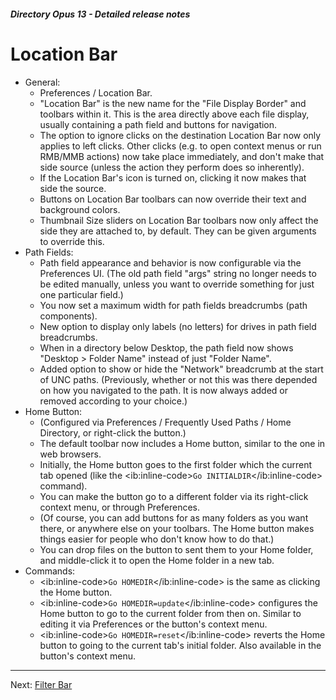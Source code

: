##### Directory Opus 13 - Detailed release notes

# Location Bar

- General:
  - Preferences / Location Bar.
  - "Location Bar" is the new name for the "File Display Border" and toolbars within it. This is the area directly above each file display, usually containing a path field and buttons for navigation.
  - The option to ignore clicks on the destination Location Bar now only applies to left clicks. Other clicks (e.g. to open context menus or run RMB/MMB actions) now take place immediately, and don't make that side source (unless the action they perform does so inherently).
  - If the Location Bar's icon is turned on, clicking it now makes that side the source.
  - Buttons on Location Bar toolbars can now override their text and background colors.
  - Thumbnail Size sliders on Location Bar toolbars now only affect the side they are attached to, by default. They can be given arguments to override this.
- Path Fields:
  - Path field appearance and behavior is now configurable via the Preferences UI. (The old path field "args" string no longer needs to be edited manually, unless you want to override something for just one particular field.)
  - You now set a maximum width for path fields breadcrumbs (path components).
  - New option to display only labels (no letters) for drives in path field breadcrumbs.
  - When in a directory below Desktop, the path field now shows "Desktop \> Folder Name" instead of just "Folder Name".
  - Added option to show or hide the "Network" breadcrumb at the start of UNC paths. (Previously, whether or not this was there depended on how you navigated to the path. It is now always added or removed according to your choice.)
- Home Button:
  - (Configured via Preferences / Frequently Used Paths / Home Directory, or right-click the button.)
  - The default toolbar now includes a Home button, similar to the one in web browsers.
  - Initially, the Home button goes to the first folder which the current tab opened (like the \<ib:inline-code\>`Go INITIALDIR`\</ib:inline-code\> command).
  - You can make the button go to a different folder via its right-click context menu, or through Preferences.
  - (Of course, you can add buttons for as many folders as you want there, or anywhere else on your toolbars. The Home button makes things easier for people who don't know how to do that.)
  - You can drop files on the button to sent them to your Home folder, and middle-click it to open the Home folder in a new tab.
- Commands:
  - \<ib:inline-code\>`Go HOMEDIR`\</ib:inline-code\> is the same as clicking the Home button.
  - \<ib:inline-code\>`Go HOMEDIR=update`\</ib:inline-code\> configures the Home button to go to the current folder from then on. Similar to editing it via Preferences or the button's context menu.
  - \<ib:inline-code\>`Go HOMEDIR=reset`\</ib:inline-code\> reverts the Home button to going to the current tab's initial folder. Also available in the button's context menu.

------------------------------------------------------------------------

Next: [Filter Bar](/Manual/release_history/opus13_detailed/filter_bar.md)
